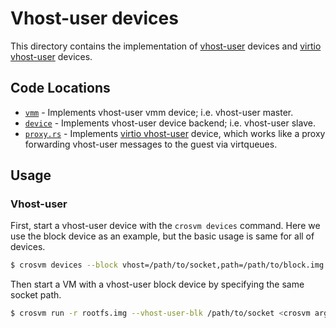 # Vhost-user devices

This directory contains the implementation of [vhost-user] devices and [virtio vhost-user] devices.

## Code Locations

- [`vmm`](./vmm/) - Implements vhost-user vmm device; i.e. vhost-user master.
- [`device`](./device/) - Implements vhost-user device backend; i.e. vhost-user slave.
- [`proxy.rs`](./proxy.rs) - Implements [virtio vhost-user] device, which works like a proxy
  forwarding vhost-user messages to the guest via virtqueues.

## Usage

### Vhost-user

First, start a vhost-user device with the `crosvm devices` command. Here we use the block device as
an example, but the basic usage is same for all of devices.

```bash
$ crosvm devices --block vhost=/path/to/socket,path=/path/to/block.img
```

Then start a VM with a vhost-user block device by specifying the same socket path.

```bash
$ crosvm run -r rootfs.img --vhost-user-blk /path/to/socket <crosvm arguments>
```

[vhost-user]: https://qemu.readthedocs.io/en/latest/interop/vhost-user.html
[virtio vhost-user]: https://wiki.qemu.org/Features/VirtioVhostUser
